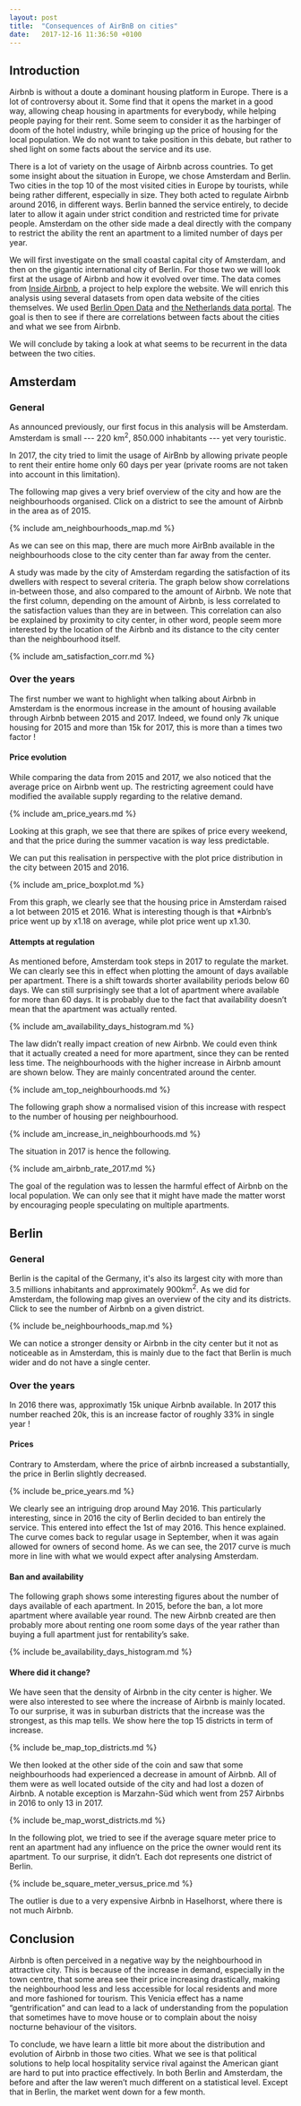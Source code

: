 ```yaml
---
layout: post
title:  "Consequences of AirBnB on cities"
date:   2017-12-16 11:36:50 +0100
---
```


## Introduction
Airbnb is without a doute a dominant housing platform in Europe. There is a lot of controversy about it. Some find that it opens the market in a good way, allowing cheap housing in apartments for everybody, while helping people paying for their rent. Some seem to consider it as the harbinger of doom of the hotel industry, while bringing up the price of housing for the local population. We do not want to take position in this debate, but rather to shed light on some facts about the service and its use.

There is a lot of variety on the usage of Airbnb across countries. To get some insight about the situation in Europe, we chose Amsterdam and Berlin. Two cities in the top 10 of the most visited cities in Europe by tourists, while being rather different, especially in size. They both acted to regulate Airbnb around 2016, in different ways. Berlin banned the service entirely, to decide later to allow it again under strict condition and restricted time for private people. Amsterdam on the other side made a deal directly with the company to restrict the ability the rent an apartment to a limited number of days per year.

We will first investigate on the small coastal capital city of Amsterdam, and then on the gigantic international city of Berlin. For those two we will look first at the usage of Airbnb and how it evolved over time. The data comes from [Inside Airbnb](http://insideairbnb.com), a project to help explore the website. We will enrich this analysis using several datasets from open data website of the cities themselves. We used [Berlin Open Data](https://daten.berlin.de/) and [the Netherlands data portal](https://data.overheid.nl/). The goal is then to see if there are correlations between facts about the cities and what we see from Airbnb.

We will conclude by taking a look at what seems to be recurrent in the data between the two cities.

## Amsterdam

### General
As announced previously, our first focus in this analysis will be Amsterdam. Amsterdam is small --- 220 km<sup>2</sup>, 850.000 inhabitants --- yet very touristic.

In 2017, the city tried to limit the usage of AirBnb by allowing private people to rent their entire home only 60 days per year (private rooms are not taken into account in this limitation).

The following map gives a very brief overview of the city and how are the neighbourhoods organised. Click on a district to see the amount of Airbnb in the area as of 2015.

{% include am_neighbourhoods_map.md %}

As we can see on this map, there are much more AirBnb available in the neighbourhoods close to the city center than far away from the center.

A study was made by the city of Amsterdam regarding the satisfaction of its dwellers with respect to several criteria. The graph below show correlations in-between those, and also compared to the amount of Airbnb. We note that the first column, depending on the amount of Airbnb, is less correlated to the satisfaction values than they are in between. This correlation can also be explained by proximity to city center, in other word, people seem more interested by the location of the Airbnb and its distance to the city center than the neighbourhood itself.

{% include am_satisfaction_corr.md %}

### Over the years

The first number we want to highlight when talking about Airbnb in Amsterdam is the enormous increase in the amount of housing available through Airbnb between 2015 and 2017. Indeed, we found only 7k unique housing for 2015 and more than 15k for 2017, this is more than a times two factor !

#### Price evolution

While comparing the data from 2015 and 2017, we also noticed that the average price on Airbnb went up. The restricting agreement could have modified the available supply regarding to the relative demand.

{% include am_price_years.md %}

Looking at this graph, we see that there are spikes of price every weekend, and that the price during the summer vacation is way less predictable.

We can put this realisation in perspective with the plot price distribution in the city between 2015 and 2016.

{% include am_price_boxplot.md %}

From this graph, we clearly see that the housing price in Amsterdam raised a lot between 2015 et 2016. What is interesting though is that *Airbnb’s price went up by x1.18 on average, while plot price went up x1.30.

#### Attempts at regulation

As mentioned before, Amsterdam took steps in 2017 to regulate the market. We can clearly see this in effect when plotting the amount of days available per apartment. There is a shift towards shorter availability periods below 60 days. We can still surprisingly see that a lot of apartment where available for more than 60 days. It is probably due to the fact that availability doesn’t mean that the apartment was actually rented.

{% include am_availability_days_histogram.md %}

The law didn’t really impact creation of new Airbnb. We could even think that it actually created a need for more apartment, since they can be rented less time. The neighbourhoods with the higher increase in Airbnb amount are shown below. They are mainly concentrated around the center.

{% include am_top_neighbourhoods.md %}

The following graph show a normalised vision of this increase with respect to the number of housing per neighbourhood.

{% include am_increase_in_neighbourhoods.md %}

The situation in 2017 is hence the following.

{% include am_airbnb_rate_2017.md %}

The goal of the regulation was to lessen the harmful effect of Airbnb on the local population. We can only see that it might have made the matter worst by encouraging people speculating on multiple apartments.

## Berlin

### General

Berlin is the capital of the Germany, it's also its largest city with more than 3.5 millions inhabitants and approximately 900km<sup>2</sup>.
As we did for Amsterdam, the following map gives an overview of the city and its districts. Click to see the number of Airbnb on a given district.

{% include be_neighbourhoods_map.md %}

We can notice a stronger density or Airbnb in the city center but it not as noticeable as in Amsterdam, this is mainly due to the fact that Berlin is much wider and do not have a single center.

### Over the years

In 2016 there was, approximatly 15k unique Airbnb available. In 2017 this number reached 20k, this is an increase factor of roughly 33% in single year !

#### Prices

Contrary to Amsterdam, where the price of airbnb increased a substantially, the price in Berlin slightly decreased.

{% include be_price_years.md %}

We clearly see an intriguing drop around May 2016. This particularly interesting, since in 2016 the city of Berlin decided to ban entirely the service. This entered into effect the 1st of may 2016. This hence explained. The curve comes back to regular usage in September, when it was again allowed for owners of second home. As we can see, the 2017 curve is much more in line with what we would expect after analysing Amsterdam.

#### Ban and availability

The following graph shows some interesting figures about the number of days available of each apartment. In 2015, before the ban, a lot more apartment where available year round. The new Airbnb created are then probably more about renting one room some days of the year rather than buying a full apartment just for rentability’s sake.

{% include be_availability_days_histogram.md %}

#### Where did it change?

We have seen that the density of Airbnb in the city center is higher. We were also interested to see where the increase of Airbnb is mainly located. To our surprise, it was in suburban districts that the increase was the strongest, as this map tells. We show here the top 15 districts in term of increase.

{% include be_map_top_districts.md %}

We then looked at the other side of the coin and saw that some neighbourhoods had experienced a decrease in amount of Airbnb. All of them were as well located outside of the city and had lost a dozen of Airbnb. A notable exception is Marzahn-Süd which went from 257 Airbnbs in 2016 to only 13 in 2017.

{% include be_map_worst_districts.md %}

In the following plot, we tried to see if the average square meter price to rent an apartment had any influence on the price the owner would rent its apartment. To our surprise, it didn’t. Each dot represents one district of Berlin.

{% include be_square_meter_versus_price.md %}

The outlier is due to a very expensive Airbnb in Haselhorst, where there is not much Airbnb.

## Conclusion

Airbnb is often perceived in a negative way by the neighbourhood in attractive city. This is because of the increase in demand, especially in the town centre, that some area see their price increasing drastically, making the neighbourhood less and less accessible for local residents and more and more fashioned for tourism. This Venicia effect has a name “gentrification” and can lead to a lack of understanding from the population that sometimes have to move house or to complain about the noisy nocturne behaviour of the visitors.

To conclude, we have learn a little bit more about the distribution and evolution of Airbnb in those two cities. What we see is that political solutions to help local hospitality service rival against the American giant are hard to put into practice effectively. In both Berlin and Amsterdam, the before and after the law weren’t much different on a statistical level. Except that in Berlin, the market went down for a few month.
